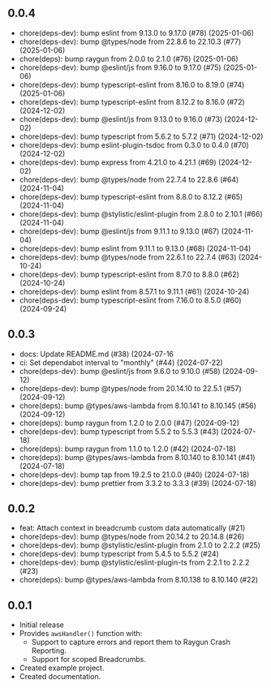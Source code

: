 ## 0.0.4

- chore(deps-dev): bump eslint from 9.13.0 to 9.17.0 (#78) (2025-01-06)
- chore(deps-dev): bump @types/node from 22.8.6 to 22.10.3 (#77) (2025-01-06)
- chore(deps): bump raygun from 2.0.0 to 2.1.0 (#76) (2025-01-06)
- chore(deps-dev): bump @eslint/js from 9.16.0 to 9.17.0 (#75) (2025-01-06)
- chore(deps-dev): bump typescript-eslint from 8.16.0 to 8.19.0 (#74) (2025-01-06)
- chore(deps-dev): bump typescript-eslint from 8.12.2 to 8.16.0 (#72) (2024-12-02)
- chore(deps-dev): bump @eslint/js from 9.13.0 to 9.16.0 (#73) (2024-12-02)
- chore(deps-dev): bump typescript from 5.6.2 to 5.7.2 (#71) (2024-12-02)
- chore(deps-dev): bump eslint-plugin-tsdoc from 0.3.0 to 0.4.0 (#70) (2024-12-02)
- chore(deps-dev): bump express from 4.21.0 to 4.21.1 (#69) (2024-12-02)
- chore(deps-dev): bump @types/node from 22.7.4 to 22.8.6 (#64) (2024-11-04)
- chore(deps-dev): bump typescript-eslint from 8.8.0 to 8.12.2 (#65) (2024-11-04)
- chore(deps-dev): bump @stylistic/eslint-plugin from 2.8.0 to 2.10.1 (#66) (2024-11-04)
- chore(deps-dev): bump @eslint/js from 9.11.1 to 9.13.0 (#67) (2024-11-04)
- chore(deps-dev): bump eslint from 9.11.1 to 9.13.0 (#68) (2024-11-04)
- chore(deps-dev): bump @types/node from 22.6.1 to 22.7.4 (#63) (2024-10-24)
- chore(deps-dev): bump typescript-eslint from 8.7.0 to 8.8.0 (#62) (2024-10-24)
- chore(deps-dev): bump eslint from 8.57.1 to 9.11.1 (#61) (2024-10-24)
- chore(deps-dev): bump typescript-eslint from 7.16.0 to 8.5.0 (#60) (2024-09-24)

## 0.0.3

- docs: Update README.md (#38) (2024-07-16
- ci: Set dependabot interval to "monthly" (#44) (2024-07-22)
- chore(deps-dev): bump @eslint/js from 9.6.0 to 9.10.0 (#58) (2024-09-12)
- chore(deps-dev): bump @types/node from 20.14.10 to 22.5.1 (#57) (2024-09-12)
- chore(deps): bump @types/aws-lambda from 8.10.141 to 8.10.145 (#56) (2024-09-12)
- chore(deps): bump raygun from 1.2.0 to 2.0.0 (#47) (2024-09-12)
- chore(deps-dev): bump typescript from 5.5.2 to 5.5.3 (#43) (2024-07-18)
- chore(deps): bump raygun from 1.1.0 to 1.2.0 (#42) (2024-07-18)
- chore(deps): bump @types/aws-lambda from 8.10.140 to 8.10.141 (#41) (2024-07-18)
- chore(deps-dev): bump tap from 19.2.5 to 21.0.0 (#40) (2024-07-18)
- chore(deps-dev): bump prettier from 3.3.2 to 3.3.3 (#39) (2024-07-18)

## 0.0.2

- feat: Attach context in breadcrumb custom data automatically (#21)
- chore(deps-dev): bump @types/node from 20.14.2 to 20.14.8 (#26)
- chore(deps-dev): bump @stylistic/eslint-plugin from 2.1.0 to 2.2.2 (#25)
- chore(deps-dev): bump typescript from 5.4.5 to 5.5.2 (#24)
- chore(deps-dev): bump @stylistic/eslint-plugin-ts from 2.2.1 to 2.2.2 (#23)
- chore(deps): bump @types/aws-lambda from 8.10.138 to 8.10.140 (#22)

## 0.0.1

- Initial release
- Provides `awsHandler()` function with:
  - Support to capture errors and report them to Raygun Crash Reporting.
  - Support for scoped Breadcrumbs.
- Created example project.
- Created documentation.

